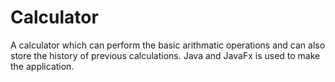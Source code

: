 # Calculator

A calculator which can perform the basic arithmatic operations and can also store the history of previous calculations.
Java and JavaFx is used to make the application.
